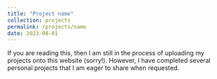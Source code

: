 ```yaml
---
title: "Project name"
collection: projects
permalink: /projects/name
date: 2023-08-01
---
```


If you are reading this, then I am still in the process of uploading my projects onto this website (sorry!). However, I have completed several personal projects that I am eager to share when requested. 